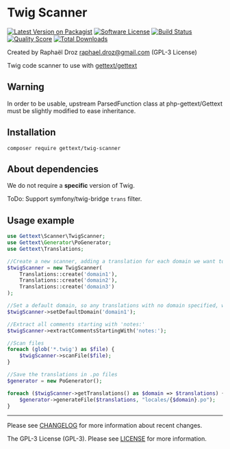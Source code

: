 # Twig Scanner

[![Latest Version on Packagist][ico-version]][link-packagist]
[![Software License][ico-license]](LICENSE)
[![Build Status][ico-travis]][link-travis]
[![Quality Score][ico-scrutinizer]][link-scrutinizer]
[![Total Downloads][ico-downloads]][link-downloads]

Created by Raphaël Droz <raphael.droz@gmail.com> (GPL-3 License)

Twig code scanner to use with [gettext/gettext](https://github.com/php-gettext/Gettext)

## Warning

In order to be usable, upstream ParsedFunction class at php-gettext/Gettext must be slightly modified to ease inheritance.

## Installation

```
composer require gettext/twig-scanner
```

## About dependencies

We do not require a **specific** version of Twig.

ToDo: Support symfony/twig-bridge `trans` filter.

## Usage example

```php
use Gettext\Scanner\TwigScanner;
use Gettext\Generator\PoGenerator;
use Gettext\Translations;

//Create a new scanner, adding a translation for each domain we want to get:
$twigScanner = new TwigScanner(
    Translations::create('domain1'),
    Translations::create('domain2'),
    Translations::create('domain3')
);

//Set a default domain, so any translations with no domain specified, will be added to that domain
$twigScanner->setDefaultDomain('domain1');

//Extract all comments starting with 'notes:'
$twigScanner->extractCommentsStartingWith('notes:');

//Scan files
foreach (glob('*.twig') as $file) {
    $twigScanner->scanFile($file);
}

//Save the translations in .po files
$generator = new PoGenerator();

foreach ($twigScanner->getTranslations() as $domain => $translations) {
    $generator->generateFile($translations, "locales/{$domain}.po");
}
```

---

Please see [CHANGELOG](CHANGELOG.md) for more information about recent changes.

The GPL-3 License (GPL-3). Please see [LICENSE](LICENSE) for more information.

[ico-version]: https://img.shields.io/packagist/v/gettext/twig-scanner.svg?style=flat-square
[ico-license]: https://img.shields.io/badge/license-GPLv3-brightgreen.svg?style=flat-square
[ico-travis]: https://img.shields.io/travis/php-gettext/Twig-Scanner/master.svg?style=flat-square
[ico-scrutinizer]: https://img.shields.io/scrutinizer/g/php-gettext/Twig-Scanner.svg?style=flat-square
[ico-downloads]: https://img.shields.io/packagist/dt/gettext/twig-scanner.svg?style=flat-square

[link-packagist]: https://packagist.org/packages/gettext/twig-scanner
[link-travis]: https://travis-ci.org/php-gettext/Twig-Scanner
[link-scrutinizer]: https://scrutinizer-ci.com/g/php-gettext/Twig-Scanner
[link-downloads]: https://packagist.org/packages/gettext/twig-scanner
